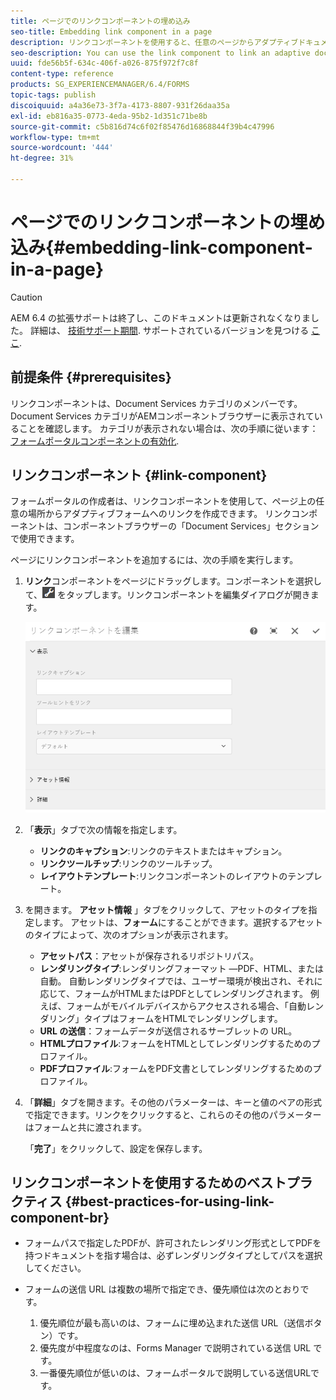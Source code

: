 ```yaml
---
title: ページでのリンクコンポーネントの埋め込み
seo-title: Embedding link component in a page
description: リンクコンポーネントを使用すると、任意のページからアダプティブドキュメントやアダプティブフォームをリンクすることができます。
seo-description: You can use the link component to link an adaptive document or an adaptive form from any page.
uuid: fde56b5f-634c-406f-a026-875f972f7c8f
content-type: reference
products: SG_EXPERIENCEMANAGER/6.4/FORMS
topic-tags: publish
discoiquuid: a4a36e73-3f7a-4173-8807-931f26daa35a
exl-id: eb816a35-0773-4eda-95b2-1d351c71be8b
source-git-commit: c5b816d74c6f02f85476d16868844f39b4c47996
workflow-type: tm+mt
source-wordcount: '444'
ht-degree: 31%

---
```


# ページでのリンクコンポーネントの埋め込み{#embedding-link-component-in-a-page}

>[!CAUTION]
>
>AEM 6.4 の拡張サポートは終了し、このドキュメントは更新されなくなりました。 詳細は、 [技術サポート期間](https://helpx.adobe.com/jp/support/programs/eol-matrix.html). サポートされているバージョンを見つける [ここ](https://experienceleague.adobe.com/docs/?lang=ja).

## 前提条件 {#prerequisites}

リンクコンポーネントは、Document Services カテゴリのメンバーです。 Document Services カテゴリがAEMコンポーネントブラウザーに表示されていることを確認します。 カテゴリが表示されない場合は、次の手順に従います： [フォームポータルコンポーネントの有効化](/help/forms/using/enabling-forms-portal-components.md).

## リンクコンポーネント {#link-component}

フォームポータルの作成者は、リンクコンポーネントを使用して、ページ上の任意の場所からアダプティブフォームへのリンクを作成できます。 リンクコンポーネントは、コンポーネントブラウザーの「Document Services」セクションで使用できます。

ページにリンクコンポーネントを追加するには、次の手順を実行します。

1. **リンク**&#x200B;コンポーネントをページにドラッグします。コンポーネントを選択して、![cmppr](assets/cmppr.png) をタップします。リンクコンポーネントを編集ダイアログが開きます。

   ![edit-link-component](assets/edit-link-component.png)

1. 「**表示**」タブで次の情報を指定します。

   * **リンクのキャプション**:リンクのテキストまたはキャプション。
   * **リンクツールチップ**:リンクのツールチップ。
   * **レイアウトテンプレート**:リンクコンポーネントのレイアウトのテンプレート。

1. を開きます。 **アセット情報** 」タブをクリックして、アセットのタイプを指定します。 アセットは、**フォーム**&#x200B;にすることができます。選択するアセットのタイプによって、次のオプションが表示されます。

   * **アセットパス**：アセットが保存されるリポジトリパス。
   * **レンダリングタイプ**:レンダリングフォーマット —PDF、HTML、または自動。 自動レンダリングタイプでは、ユーザー環境が検出され、それに応じて、フォームがHTMLまたはPDFとしてレンダリングされます。 例えば、フォームがモバイルデバイスからアクセスされる場合、「自動レンダリング」タイプはフォームをHTMLでレンダリングします。
   * **URL の送信**：フォームデータが送信されるサーブレットの URL。
   * **HTMLプロファイル**:フォームをHTMLとしてレンダリングするためのプロファイル。
   * **PDFプロファイル**:フォームをPDF文書としてレンダリングするためのプロファイル。

1. 「**詳細**」タブを開きます。その他のパラメーターは、キーと値のペアの形式で指定できます。リンクをクリックすると、これらのその他のパラメーターはフォームと共に渡されます。

   「**完了**」をクリックして、設定を保存します。

## リンクコンポーネントを使用するためのベストプラクティス {#best-practices-for-using-link-component-br}

* フォームパスで指定したPDFが、許可されたレンダリング形式としてPDFを持つドキュメントを指す場合は、必ずレンダリングタイプとしてパスを選択してください。
* フォームの送信 URL は複数の場所で指定でき、優先順位は次のとおりです。

   1. 優先順位が最も高いのは、フォームに埋め込まれた送信 URL（送信ボタン）です。
   1. 優先度が中程度なのは、Forms Manager で説明されている送信 URL です。
   1. 一番優先順位が低いのは、フォームポータルで説明している送信URLです。
